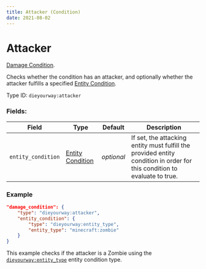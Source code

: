 ```yaml
---
title: Attacker (Condition)
date: 2021-08-02
---
```

# Attacker

[Damage Condition](../damage_conditions.md).

Checks whether the condition has an attacker, and optionally whether the attacker fulfills a specified [Entity Condition](../entity_conditions.md).

Type ID: `dieyourway:attacker`

### Fields:

Field  | Type | Default | Description
-------|------|---------|-------------
`entity_condition` | [Entity Condition](../entity_conditions.md) | _optional_ | If set, the attacking entity must fulfill the provided entity condition in order for this condition to evaluate to true.

### Example
```json
"damage_condition": {
    "type": "dieyourway:attacker",
    "entity_condition": {
        "type": "dieyourway:entity_type",
        "entity_type": "minecraft:zombie"
    }
}
```
This example checks if the attacker is a Zombie using the [`dieyourway:entity_type`](../entity_conditions/entity_type.md) entity condition type.